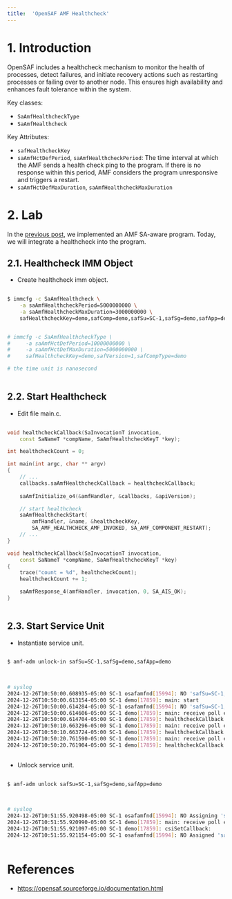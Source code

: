 ```yaml
---
title:  'OpenSAF AMF Healthcheck'
---
```



# 1. Introduction
OpenSAF includes a healthcheck mechanism to monitor the health of processes, detect failures, and initiate recovery actions such as restarting processes or failing over to another node. This ensures high availability and enhances fault tolerance within the system.

Key classes:

- `SaAmfHealthcheckType`
- `SaAmfHealthcheck`

Key Attributes:

- `safHealthcheckKey`
- `saAmfHctDefPeriod`, `saAmfHealthcheckPeriod`: The time interval at which the AMF sends a health check ping to the program. If there is no response within this period, AMF considers the program unresponsive and triggers a restart.
- `saAmfHctDefMaxDuration`, `saAmfHealthcheckMaxDuration`


# 2. Lab
In the [previous post](../html/opensaf-amf-sa-aware.html), we implemented an AMF SA-aware program. Today, we will integrate a healthcheck into the program.

## 2.1. Healthcheck IMM Object
- Create healthcheck imm object.
```sh
  
$ immcfg -c SaAmfHealthcheck \
    -a saAmfHealthcheckPeriod=5000000000 \
    -a saAmfHealthcheckMaxDuration=3000000000 \
    safHealthcheckKey=demo,safComp=demo,safSu=SC-1,safSg=demo,safApp=demo


# immcfg -c SaAmfHealthcheckType \
#     -a saAmfHctDefPeriod=10000000000 \
#     -a saAmfHctDefMaxDuration=5000000000 \
#     safHealthcheckKey=demo,safVersion=1,safCompType=demo

# the time unit is nanosecond
  
```
  
## 2.2. Start Healthcheck
- Edit file main.c.
```c++
  
void healthcheckCallback(SaInvocationT invocation,
    const SaNameT *compName, SaAmfHealthcheckKeyT *key);

int healthcheckCount = 0;

int main(int argc, char ** argv)
{
    // ...
    callbacks.saAmfHealthcheckCallback = healthcheckCallback;
    
    saAmfInitialize_o4(&amfHandler, &callbacks, &apiVersion);

    // start healthcheck
    saAmfHealthcheckStart(
	    amfHandler, &name, &healthcheckKey,
	    SA_AMF_HEALTHCHECK_AMF_INVOKED, SA_AMF_COMPONENT_RESTART);
    // ...
}

void healthcheckCallback(SaInvocationT invocation,
    const SaNameT *compName, SaAmfHealthcheckKeyT *key)
{
    trace("count = %d", healthcheckCount);
    healthcheckCount += 1;

    saAmfResponse_4(amfHandler, invocation, 0, SA_AIS_OK);
}
  
```


## 2.3. Start Service Unit
- Instantiate service unit.
```sh
  
$ amf-adm unlock-in safSu=SC-1,safSg=demo,safApp=demo
  
```

```sh
  
# syslog
2024-12-26T10:50:00.608935-05:00 SC-1 osafamfnd[15994]: NO 'safSu=SC-1,safSg=demo,safApp=demo' Presence State UNINSTANTIATED => INSTANTIATING
2024-12-26T10:50:00.613154-05:00 SC-1 demo[17859]: main: start
2024-12-26T10:50:00.614284-05:00 SC-1 osafamfnd[15994]: NO 'safSu=SC-1,safSg=demo,safApp=demo' Presence State INSTANTIATING => INSTANTIATED
2024-12-26T10:50:00.614606-05:00 SC-1 demo[17859]: main: receive poll event
2024-12-26T10:50:00.614704-05:00 SC-1 demo[17859]: healthcheckCallback: count = 0
2024-12-26T10:50:10.663296-05:00 SC-1 demo[17859]: main: receive poll event
2024-12-26T10:50:10.663724-05:00 SC-1 demo[17859]: healthcheckCallback: count = 1
2024-12-26T10:50:20.761590-05:00 SC-1 demo[17859]: main: receive poll event
2024-12-26T10:50:20.761904-05:00 SC-1 demo[17859]: healthcheckCallback: count = 2
  
```

- Unlock service unit.
```sh
  
$ amf-adm unlock safSu=SC-1,safSg=demo,safApp=demo
  
```

```sh
  
# syslog
2024-12-26T10:51:55.920498-05:00 SC-1 osafamfnd[15994]: NO Assigning 'safSi=demo,safApp=demo' ACTIVE to 'safSu=SC-1,safSg=demo,safApp=demo'
2024-12-26T10:51:55.920990-05:00 SC-1 demo[17859]: main: receive poll event
2024-12-26T10:51:55.921097-05:00 SC-1 demo[17859]: csiSetCallback: 
2024-12-26T10:51:55.921154-05:00 SC-1 osafamfnd[15994]: NO Assigned 'safSi=demo,safApp=demo' ACTIVE to 'safSu=SC-1,safSg=demo,safApp=demo'
  
```


# References
- https://opensaf.sourceforge.io/documentation.html
